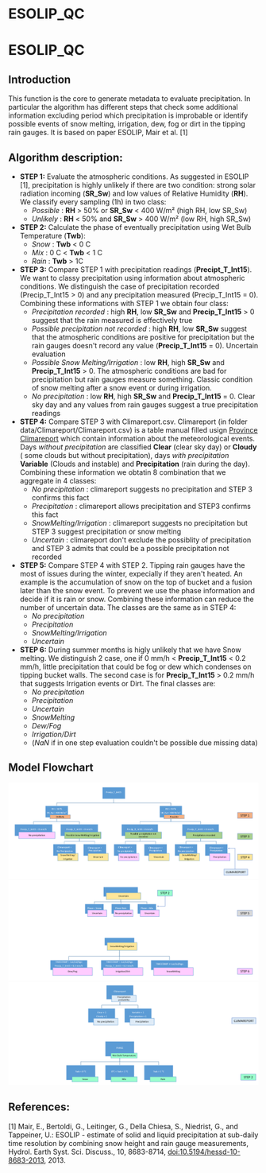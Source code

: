 ESOLIP\_QC
================

ESOLIP\_QC
==========

Introduction
------------

This function is the core to generate metadata to evaluate precipitation. In particular the algorithm has different steps that check some additional information excluding period which precipitation is improbable or identify possible events of snow melting, irrigation, dew, fog or dirt in the tipping rain gauges. It is based on paper ESOLIP, Mair et al. \[1\]

Algorithm description:
----------------------

-   **STEP 1:** Evaluate the atmospheric conditions. As suggested in ESOLIP \[1\], precipitation is highly unlikely if there are two condition: strong solar radiation incoming (**SR\_Sw**) and low values of Relative Humidity (**RH**). We classify every sampling (1h) in two class:
    -   *Possible* : **RH** &gt; 50% or **SR\_Sw** &lt; 400 W/m² (high RH, low SR\_Sw)
    -   *Unlikely* : **RH** &lt; 50% and **SR\_Sw** &gt; 400 W/m² (low RH, high SR\_Sw)
-   **STEP 2:** Calculate the phase of eventually precipitation using Wet Bulb Temperature (**Twb**):
    -   *Snow* : **Twb** &lt; 0 C
    -   *Mix* : 0 C &lt; **Twb** &lt; 1 C
    -   *Rain* : **Twb** &gt; 1C
-   **STEP 3:** Compare STEP 1 with precipitation readings (**Precipt\_T\_Int15**). We want to classy precipitation using information about atmospheric conditions. We distinguish the case of precipitation recorded (Precip\_T\_Int15 &gt; 0) and any precipitation measured (Precip\_T\_Int15 = 0). Combining these informations with STEP 1 we obtain four class:
    -   *Precipitation recorded* : high **RH**, low **SR\_Sw** and **Precip\_T\_Int15** &gt; 0 suggest that the rain measured is effectively true
    -   *Possible precipitation not recorded* : high **RH**, low **SR\_Sw** suggest that the atmospheric conditions are positive for precipitation but the rain gauges doesn't record any value (**Precip\_T\_Int15** = 0). Uncertain evaluation
    -   *Possible Snow Melting/Irrigation* : low **RH**, high **SR\_Sw** and **Precip\_T\_Int15** &gt; 0. The atmospheric conditions are bad for precipitation but rain gauges measure something. Classic condition of snow melting after a snow event or during irrigation.
    -   *No precipitation* : low **RH**, high **SR\_Sw** and **Precip\_T\_Int15** = 0. Clear sky day and any values from rain gauges suggest a true precipitation readings
-   **STEP 4:** Compare STEP 3 with Climareport.csv. Climareport (in folder data/Climareport/Climareport.csv) is a table manual filled usign [Province Climareport](http://weather.provinz.bz.it/publications.asp) which contain information about the meteorological events. Days *without precipitation* are classified **Clear** (clear sky day) or **Cloudy** ( some clouds but without precipitation), days *with precipitation* **Variable** (Clouds and instable) and **Precipitation** (rain during the day). Combining these information we obtatin 8 combination that we aggregate in 4 classes:
    -   *No precipitation* : climareport suggests no precipitation and STEP 3 confirms this fact
    -   *Precipitation* : climareport allows precipitation and STEP3 confirms this fact
    -   *SnowMelting/Irrigation* : climareport suggests no precipitation but STEP 3 suggest precipitation or snow melting
    -   *Uncertain* : climareport don't exclude the possiblity of precipitation and STEP 3 admits that could be a possible precipitation not recorded
-   **STEP 5:** Compare STEP 4 with STEP 2. Tipping rain gauges have the most of issues during the winter, expecially if they aren't heated. An example is the accumulation of snow on the top of bucket and a fusion later than the snow event. To prevent we use the phase information and decide if it is rain or snow. Combining these information can reduce the number of uncertain data. The classes are the same as in STEP 4:
    -   *No precipitation*
    -   *Precipitation*
    -   *SnowMelting/Irrigation*
    -   *Uncertain*
-   **STEP 6:** During summer months is higly unlikely that we have Snow melting. We distinguish 2 case, one if 0 mm/h &lt; **Precip\_T\_Int15** &lt; 0.2 mm/h, little precipitation that could be fog or dew which condenses on tipping bucket walls. The second case is for **Precip\_T\_Int15** &gt; 0.2 mm/h that suggests Irrigation events or Dirt. The final classes are:
    -   *No precipitation*
    -   *Precipitation*
    -   *Uncertain*
    -   *SnowMelting*
    -   *Dew/Fog*
    -   *Irrigation/Dirt*
    -   (*NaN* if in one step evaluation couldn't be possible due missing data)

Model Flowchart
---------------

![](https://github.com/EURAC-Ecohydro/SnowSeasonAnalysis/blob/master/figs/img_ESOLIP_flowchart.PNG) ![](https://github.com/EURAC-Ecohydro/SnowSeasonAnalysis/blob/master/figs/img_ESOLIP_flowchart_2.PNG) ![](https://github.com/EURAC-Ecohydro/SnowSeasonAnalysis/blob/master/figs/img_ESOLIP_flowchart_3.PNG)

References:
-----------

\[1\] Mair, E., Bertoldi, G., Leitinger, G., Della Chiesa, S., Niedrist, G., and Tappeiner, U.: ESOLIP - estimate of solid and liquid precipitation at sub-daily time resolution by combining snow height and rain gauge measurements, Hydrol. Earth Syst. Sci. Discuss., 10, 8683-8714, <doi:10.5194/hessd-10-8683-2013>, 2013.
